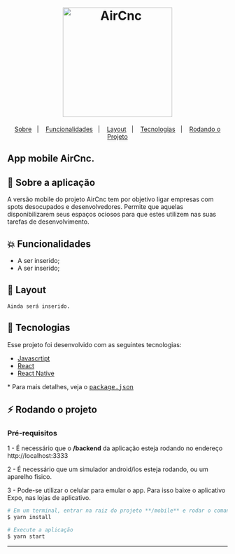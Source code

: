 <h1 align="center">
    <img alt="AirCnc" title="#delicinha" src="../.github/src/assets/logo.png" width="250px" />
</h1>

<p align="center">
  <a href="#rocket-sobre">Sobre</a>&nbsp;&nbsp;&nbsp;|&nbsp;&nbsp;&nbsp;
  <a href="#collision-funcionalidades">Funcionalidades</a>&nbsp;&nbsp;&nbsp;|&nbsp;&nbsp;&nbsp;
  <a href="#-layout">Layout</a>&nbsp;&nbsp;&nbsp;|&nbsp;&nbsp;&nbsp;
  <a href="#rocket-tecnologias">Tecnologias</a>&nbsp;&nbsp;&nbsp;|&nbsp;&nbsp;&nbsp;
  <a href="#zap-rodando-o-projeto">Rodando o Projeto</a>
</p>

<h2>
<strong>App mobile</strong> AirCnc.
</h2>

## 🚀 Sobre a aplicação

A versão mobile do projeto AirCnc tem por objetivo ligar empresas com spots desocupados e desenvolvedores. Permite que aquelas disponibilizarem seus espaços ociosos para que estes utilizem nas suas tarefas de desenvolvimento.

## :collision: Funcionalidades

- A ser inserido;
- A ser inserido;

## 🎨 Layout

```
Ainda será inserido.
```

## :rocket: Tecnologias

Esse projeto foi desenvolvido com as seguintes tecnologias:

- [Javascrtipt](https://developer.mozilla.org/pt-BR/docs/Web/JavaScript)
- [React](https://reactjs.org/)
- [React Native](https://reactnative.dev/)

\* Para mais detalhes, veja o <kbd>[package.json](./package.json)</kbd>

## :zap: Rodando o projeto

### Pré-requisitos

1 - É necessário que o **/backend** da aplicação esteja rodando no endereço http://localhost:3333

2 - É necessário que um simulador android/ios esteja rodando, ou um aparelho fisico.

3 - Pode-se utilizar o celular para emular o app. Para isso baixe o aplicativo Expo, nas lojas de aplicativo.

```bash
# Em um terminal, entrar na raiz do projeto **/mobile** e rodar o comando:
$ yarn install

# Execute a aplicação
$ yarn start
```

---
